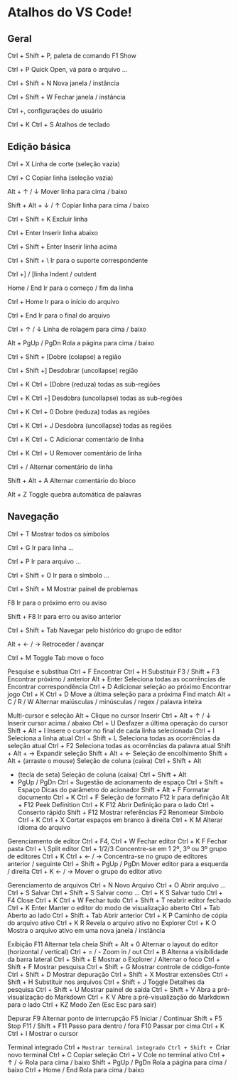 # Atalhos do VS Code!

## Geral
Ctrl + Shift + P, paleta de comando F1 Show

Ctrl + P Quick Open, vá para o arquivo ...

Ctrl + Shift + N Nova janela / instância

Ctrl + Shift + W Fechar janela / instância

Ctrl +, configurações do usuário

Ctrl + K Ctrl + S Atalhos de teclado


## Edição básica
Ctrl + X Linha de corte (seleção vazia)

Ctrl + C Copiar linha (seleção vazia)

Alt + ↑ / ↓ Mover linha para cima / baixo

Shift + Alt + ↓ / ↑ Copiar linha para cima / baixo

Ctrl + Shift + K Excluir linha

Ctrl + Enter Inserir linha abaixo

Ctrl + Shift + Enter Inserir linha acima

Ctrl + Shift + \ Ir para o suporte correspondente

Ctrl +] / [linha Indent / outdent

Home / End Ir para o começo / fim da linha

Ctrl + Home Ir para o início do arquivo

Ctrl + End Ir para o final do arquivo

Ctrl + ↑ / ↓ Linha de rolagem para cima / baixo

Alt + PgUp / PgDn Rola a página para cima / baixo

Ctrl + Shift + [Dobre (colapse) a região

Ctrl + Shift +] Desdobrar (uncollapse) região

Ctrl + K Ctrl + [Dobre (reduza) todas as sub-regiões

Ctrl + K Ctrl +] Desdobra (uncollapse) todas as sub-regiões

Ctrl + K Ctrl + 0 Dobre (reduza) todas as regiões

Ctrl + K Ctrl + J Desdobra (uncollapse) todas as regiões

Ctrl + K Ctrl + C Adicionar comentário de linha

Ctrl + K Ctrl + U Remover comentário de linha

Ctrl + / Alternar comentário de linha

Shift + Alt + A Alternar comentário do bloco

Alt + Z Toggle quebra automática de palavras


## Navegação
Ctrl + T Mostrar todos os símbolos

Ctrl + G Ir para linha ...

Ctrl + P Ir para arquivo ...

Ctrl + Shift + O Ir para o símbolo ...

Ctrl + Shift + M Mostrar painel de problemas

F8 Ir para o próximo erro ou aviso

Shift + F8 Ir para erro ou aviso anterior

Ctrl + Shift + Tab Navegar pelo histórico do grupo de editor

Alt + ← / → Retroceder / avançar

Ctrl + M Toggle Tab move o foco


Pesquise e substitua
Ctrl + F Encontrar
Ctrl + H Substituir
F3 / Shift + F3 Encontrar próximo / anterior
Alt + Enter Seleciona todas as ocorrências de Encontrar correspondência
Ctrl + D Adicionar seleção ao próximo Encontrar jogo
Ctrl + K Ctrl + D Move a última seleção para a próxima Find match
Alt + C / R / W Alternar maiúsculas / minúsculas / regex / palavra inteira


Multi-cursor e seleção
Alt + Clique no cursor Inserir
Ctrl + Alt + ↑ / ↓ Inserir cursor acima / abaixo
Ctrl + U Desfazer a última operação do cursor
Shift + Alt + I Insere o cursor no final de cada linha selecionada
Ctrl + I Seleciona a linha atual
Ctrl + Shift + L Seleciona todas as ocorrências da seleção atual
Ctrl + F2 Seleciona todas as ocorrências da palavra atual
Shift + Alt + → Expandir seleção
Shift + Alt + ← Seleção de encolhimento
Shift + Alt +
(arraste o mouse)
Seleção de coluna (caixa)
Ctrl + Shift + Alt
+ (tecla de seta)
Seleção de coluna (caixa)
Ctrl + Shift + Alt
+ PgUp / PgDn
Ctrl + Sugestão de acionamento de espaço
Ctrl + Shift + Espaço Dicas do parâmetro do acionador
Shift + Alt + F Formatar documento
Ctrl + K Ctrl + F Seleção de formato
F12 Ir para definição
Alt + F12 Peek Definition
Ctrl + K F12 Abrir Definição para o lado
Ctrl + Conserto rápido
Shift + F12 Mostrar referências
F2 Renomear Símbolo
Ctrl + K Ctrl + X Cortar espaços em branco à direita
Ctrl + K M Alterar idioma do arquivo

Gerenciamento de editor
Ctrl + F4, Ctrl + W Fechar editor
Ctrl + K F Fechar pasta
Ctrl + \ Split editor
Ctrl + 1/2/3 Concentre-se em 1
2º, 3º ou 3º grupo de editores
Ctrl + K Ctrl + ← / → Concentra-se no grupo de editores anterior / seguinte
Ctrl + Shift + PgUp / PgDn Mover editor para a esquerda / direita
Ctrl + K ← / → Mover o grupo do editor ativo


Gerenciamento de arquivos
Ctrl + N Novo Arquivo
Ctrl + O Abrir arquivo ...
Ctrl + S Salvar
Ctrl + Shift + S Salvar como ...
Ctrl + K S Salvar tudo
Ctrl + F4 Close
Ctrl + K Ctrl + W Fechar tudo
Ctrl + Shift + T reabrir editor fechado
Ctrl + K Enter Manter o editor do modo de visualização aberto
Ctrl + Tab Aberto ao lado
Ctrl + Shift + Tab Abrir anterior
Ctrl + K P Caminho de cópia do arquivo ativo
Ctrl + K R Revela o arquivo ativo no Explorer
Ctrl + K O Mostra o arquivo ativo em uma nova janela / instância

Exibição
F11 Alternar tela cheia
Shift + Alt + 0 Alternar o layout do editor (horizontal / vertical)
Ctrl + = / - Zoom in / out
Ctrl + B Alterna a visibilidade da barra lateral
Ctrl + Shift + E Mostrar o Explorer / Alternar o foco
Ctrl + Shift + F Mostrar pesquisa
Ctrl + Shift + G Mostrar controle de código-fonte
Ctrl + Shift + D Mostrar depuração
Ctrl + Shift + X Mostrar extensões
Ctrl + Shift + H Substituir nos arquivos
Ctrl + Shift + J Toggle Detalhes da pesquisa
Ctrl + Shift + U Mostrar painel de saída
Ctrl + Shift + V Abra a pré-visualização do Markdown
Ctrl + K V Abre a pré-visualização do Markdown para o lado
Ctrl + KZ Modo Zen (Esc Esc para sair)

Depurar
F9 Alternar ponto de interrupção
F5 Iniciar / Continuar
Shift + F5 Stop
F11 / Shift + F11 Passo para dentro / fora
F10 Passar por cima
Ctrl + K Ctrl + I Mostrar o cursor


Terminal integrado
Ctrl + `Mostrar terminal integrado
Ctrl + Shift + `Criar novo terminal
Ctrl + C Copiar seleção
Ctrl + V Cole no terminal ativo
Ctrl + ↑ / ↓ Rola para cima / baixo
Shift + PgUp / PgDn Rola a página para cima / baixo
Ctrl + Home / End Rola para cima / baixo
